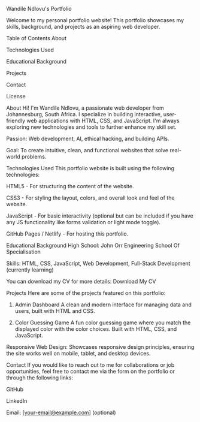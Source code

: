 Wandile Ndlovu's Portfolio

Welcome to my personal portfolio website! This portfolio showcases my skills, background, and projects as an aspiring web developer.

Table of Contents
About

Technologies Used

Educational Background

Projects

Contact

License

About
Hi! I'm Wandile Ndlovu, a passionate web developer from Johannesburg, South Africa. I specialize in building interactive, user-friendly web applications with HTML, CSS, and JavaScript. I'm always exploring new technologies and tools to further enhance my skill set.

Passion: Web development, AI, ethical hacking, and building APIs.

Goal: To create intuitive, clean, and functional websites that solve real-world problems.

Technologies Used
This portfolio website is built using the following technologies:

HTML5 - For structuring the content of the website.

CSS3 - For styling the layout, colors, and overall look and feel of the website.

JavaScript - For basic interactivity (optional but can be included if you have any JS functionality like forms validation or light mode toggle).

GitHub Pages / Netlify - For hosting this portfolio.

Educational Background
High School: John Orr Engineering School Of Specialisation

Skills: HTML, CSS, JavaScript, Web Development, Full-Stack Development (currently learning)

You can download my CV for more details:
Download My CV

Projects
Here are some of the projects featured on this portfolio:

1. Admin Dashboard
A clean and modern interface for managing data and users, built with HTML and CSS.

2. Color Guessing Game
A fun color guessing game where you match the displayed color with the color choices. Built with HTML, CSS, and JavaScript.

Responsive Web Design: Showcases responsive design principles, ensuring the site works well on mobile, tablet, and desktop devices.

Contact
If you would like to reach out to me for collaborations or job opportunities, feel free to contact me via the form on the portfolio or through the following links:

GitHub

LinkedIn

Email: [your-email@example.com] (optional)
